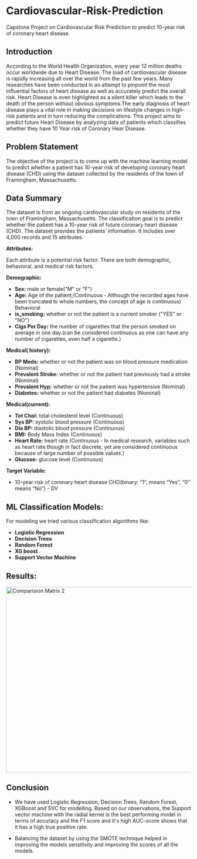 # Cardiovascular-Risk-Prediction
Capstone Project on Cardiovascular Risk Prediction to predict 10-year risk of coronary heart disease.

## Introduction

According to the World Health Organization, every year 12 million deaths occur worldwide due to Heart Disease. The load of cardiovascular disease is rapidly increasing all over the world from the past few years. Many researches have been conducted in an attempt to pinpoint the most influential factors of heart disease as well as accurately predict the overall risk. Heart Disease is even highlighted as a silent killer which leads to the death of the person without obvious symptoms.The early diagnosis of heart disease plays a vital role in making decisions on lifestyle changes in high-risk patients and in turn reducing the complications. This project aims to predict future Heart Disease by analyzing data of patients which classifies whether they have 10 Year risk of Coronary Hear Disease.

## Problem Statement

The objective of the project is to come up with the machine learning model to predict whether a patient has 10-year risk of developing coronary heart disease (CHD) using the dataset collected by the residents of the town of Framingham, Massachusetts.

## Data Summary 

The dataset is from an ongoing cardiovascular study on residents of the town of Framingham,
Massachusetts. The classification goal is to predict whether the patient has a 10-year risk of
future coronary heart disease (CHD). The dataset provides the patients’ information. It includes
over 4,000 records and 15 attributes.

**Attributes:**

Each attribute is a potential risk factor. There are both demographic, behavioral, and medical risk
factors.

**Demographic:**

* **Sex:** male or female("M" or "F")
* **Age:** Age of the patient;(Continuous - Although the recorded ages have been truncated to whole numbers, the concept of age is continuous) Behavioral
* **is_smoking:** whether or not the patient is a current smoker ("YES" or "NO")
* **Cigs Per Day:** the number of cigarettes that the person smoked on average in one day.(can be considered continuous as one can have any number of cigarettes, even half a cigarette.)


**Medical( history):**

* **BP Meds:** whether or not the patient was on blood pressure medication (Nominal)
* **Prevalent Stroke:** whether or not the patient had previously had a stroke (Nominal)
* **Prevalent Hyp:** whether or not the patient was hypertensive (Nominal)
* **Diabetes:** whether or not the patient had diabetes (Nominal)


**Medical(current):**

* **Tot Chol:** total cholesterol level (Continuous)
* **Sys BP:** systolic blood pressure (Continuous)
* **Dia BP:** diastolic blood pressure (Continuous)
* **BMI:** Body Mass Index (Continuous)
* **Heart Rate:** heart rate (Continuous - In medical research, variables such as heart rate though in
fact discrete, yet are considered continuous because of large number of possible values.)
* **Glucose:** glucose level (Continuous)


**Target Variable:**

* 10-year risk of coronary heart disease CHD(binary: “1”, means “Yes”, “0” means “No”) -
DV


## ML Classification Models:

For modeling we tried various classification algorithms like:

* **Logistic Regression**
* **Decision Trees**
* **Random Forest**
* **XG boost**
* **Support Vector Machine**


## Results: 

<img width="505" alt="Comparision Matrix 2" src="https://user-images.githubusercontent.com/104018984/173360091-c7fadf32-df68-49a9-98ed-a118019c5c26.png">

## Conclusion

* We have used Logistic Regression, Decision Trees, Random Forest, XGBoost and SVC for modelling. Based on our observations, the Support vector machine with the radial kernel is the best performing model in terms of accuracy and the F1 score and it's high AUC-score shows that it has a high true positive rate.

* Balancing the dataset by using the SMOTE technique helped in improving the models sensitivity and improving the scores of all the models.







